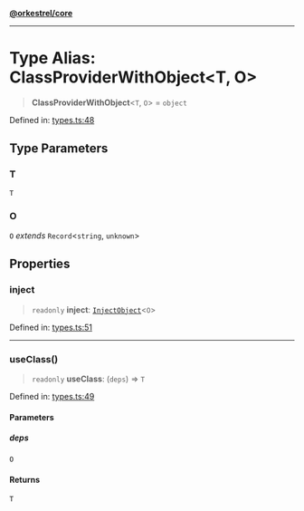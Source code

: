 [**@orkestrel/core**](../index.md)

***

# Type Alias: ClassProviderWithObject\<T, O\>

> **ClassProviderWithObject**\<`T`, `O`\> = `object`

Defined in: [types.ts:48](https://github.com/orkestrel/core/blob/36bb4ac962a6eb83d3b3b7e1d15ed7b2fd751427/src/types.ts#L48)

## Type Parameters

### T

`T`

### O

`O` *extends* `Record`\<`string`, `unknown`\>

## Properties

### inject

> `readonly` **inject**: [`InjectObject`](InjectObject.md)\<`O`\>

Defined in: [types.ts:51](https://github.com/orkestrel/core/blob/36bb4ac962a6eb83d3b3b7e1d15ed7b2fd751427/src/types.ts#L51)

***

### useClass()

> `readonly` **useClass**: (`deps`) => `T`

Defined in: [types.ts:49](https://github.com/orkestrel/core/blob/36bb4ac962a6eb83d3b3b7e1d15ed7b2fd751427/src/types.ts#L49)

#### Parameters

##### deps

`O`

#### Returns

`T`
